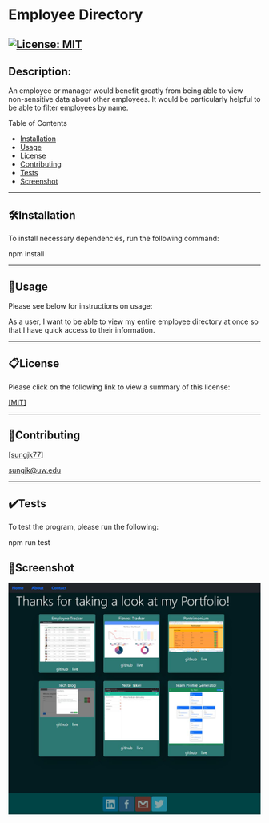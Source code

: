 # Employee Directory
[![License: MIT](https://img.shields.io/badge/License-MIT-yellow.svg)](https://opensource.org/licenses/MIT)
------------
## Description:
An employee or manager would benefit greatly from being able to view non-sensitive data about other employees. It would be particularly helpful to be able to filter employees by name.

Table of Contents

- [Installation](##🛠️Installation)
- [Usage](##📐Usage)
- [License](##📋License)
- [Contributing](##📝Contributing)
- [Tests](##✔️Tests)
- [Screenshot](##📸Screenshot)

------------
## 🛠️Installation
To install necessary dependencies, run the following command:

npm install

------------
## 📐Usage
Please see below for instructions on usage:

As a user, I want to be able to view my entire employee directory at once so that I have quick access to their information.

------------
## 📋License
Please click on the following link to view a summary of this license:

[ [MIT] ](https://opensource.org/licenses/MIT)

------------
## 📝Contributing

[ [sungjk77] ](https://github.com/sungjk77)


sungjk@uw.edu

------------
## ✔️Tests
To test the program, please run the following:

npm run test

## 📸Screenshot
![alt text](https://raw.githubusercontent.com/sungjk77/hw20-react-portfolio/master/screenshot.JPG)

